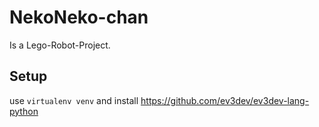 # NekoNeko-chan

Is a Lego-Robot-Project.

## Setup
use `virtualenv venv` and install https://github.com/ev3dev/ev3dev-lang-python

